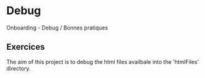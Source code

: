 # Debug
Onboarding - Debug / Bonnes pratiques


## Exercices

The aim of this project is to debug the html files availbale into the 'htmlFiles' directory.